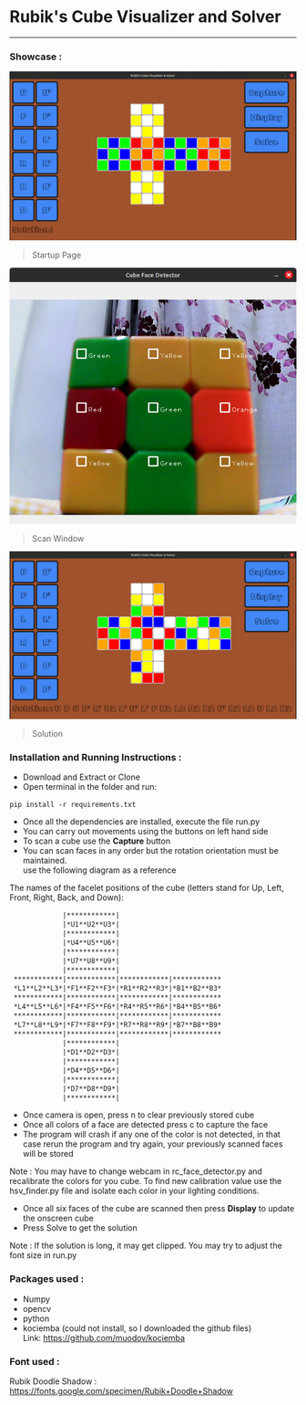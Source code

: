 # Rubik's Cube Visualizer and Solver
________________________________

### Showcase :
![cube](./Example/startup_screen.png)
> Startup Page

![scan](./Example/scan.png)
> Scan Window

![solution](./Example/solution.png)
> Solution

### Installation and Running Instructions :
- Download and Extract or Clone
- Open terminal in the folder and run:
```commandline
pip install -r requirements.txt
```
- Once all the dependencies are installed, execute the file run.py
- You can carry out movements using the buttons on left hand side
- To scan a cube use the **Capture** button
- You can scan faces in any order but the rotation orientation must be maintained.<br>
      use the following diagram as a reference

The names of the facelet positions of the cube (letters stand for Up, Left, Front, Right, Back, and Down):
```
             |************|
             |*U1**U2**U3*|
             |************|
             |*U4**U5**U6*|
             |************|
             |*U7**U8**U9*|
             |************|
 ************|************|************|************
 *L1**L2**L3*|*F1**F2**F3*|*R1**R2**R3*|*B1**B2**B3*
 ************|************|************|************
 *L4**L5**L6*|*F4**F5**F6*|*R4**R5**R6*|*B4**B5**B6*
 ************|************|************|************
 *L7**L8**L9*|*F7**F8**F9*|*R7**R8**R9*|*B7**B8**B9*
 ************|************|************|************
             |************|
             |*D1**D2**D3*|
             |************|
             |*D4**D5**D6*|
             |************|
             |*D7**D8**D9*|
             |************|
```
 - Once camera is open, press n to clear previously stored cube
 - Once all colors of a face are detected press c to capture the face
 - The program will crash if any one of the color is not detected, in that case rerun the 
program and try again, your previously scanned faces will be stored

Note : You may have to change webcam in rc_face_detector.py and recalibrate the colors for you cube.
To find new calibration value use the hsv_finder.py file and isolate each color in your lighting conditions.

- Once all six faces of the cube are scanned then press **Display** to update the onscreen cube
- Press Solve to get the solution

Note : If the solution is long, it may get clipped. You may try to adjust the font size in run.py

### Packages used :
- Numpy
- opencv
- python
- kociemba (could not install, so I downloaded the github files)<br>
Link: https://github.com/muodov/kociemba


### Font used :

Rubik Doodle Shadow : https://fonts.google.com/specimen/Rubik+Doodle+Shadow

